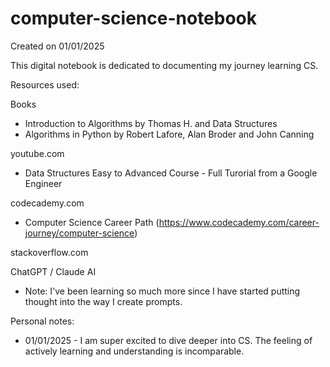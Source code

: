 # computer-science-notebook

Created on 01/01/2025

This digital notebook is dedicated to documenting my journey learning CS.


Resources used:

Books
- Introduction to Algorithms by Thomas H. and Data Structures
- Algorithms in Python by Robert Lafore, Alan Broder and John Canning

youtube.com
- Data Structures Easy to Advanced Course - Full Turorial from a Google Engineer

codecademy.com
- Computer Science Career Path (https://www.codecademy.com/career-journey/computer-science)

stackoverflow.com

ChatGPT / Claude AI
- Note: I've been learning so much more since I have started putting thought into the way I create prompts.



Personal notes:

- 01/01/2025 - I am super excited to dive deeper into CS. The feeling of actively learning and understanding is incomparable.



